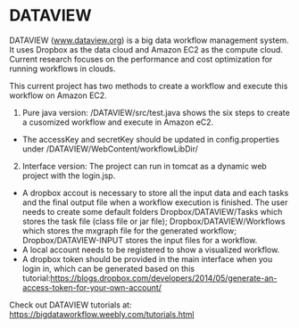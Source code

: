 # DATAVIEW
DATAVIEW (www.dataview.org) is a big data workflow management system. It uses Dropbox as the data cloud and Amazon EC2 as the compute cloud. Current research focuses on the performance and cost optimization for running workflows in clouds.



This current project has two methods to create a workflow and execute this workflow on Amazon EC2.
1. Pure java version: /DATAVIEW/src/test.java shows the six steps to create a cusomized workflow and execute in Amazon eC2.
* The accessKey and secretKey should be updated in config.properties under /DATAVIEW/WebContent/workflowLibDir/

2. Interface version: The project can run in tomcat as a dynamic web project with the login.jsp.

* A dropbox accout is necessary to store all the input data and each tasks and the final output file when a workflow execution is finished. The user needs to create some default folders 
Dropbox/DATAVIEW/Tasks which stores the task file (class file or jar file); Dropbox/DATAVIEW/Workflows which stores the mxgraph file for the generated workflow; Dropbox/DATAVIEW-INPUT stores the input files for a workflow. 
* A local account needs to be registered to show a visualized workflow.
* A dropbox token should be provided in the main interface when you login in, which can be generated based on this tutorial:https://blogs.dropbox.com/developers/2014/05/generate-an-access-token-for-your-own-account/


Check out DATAVIEW tutorials at: https://bigdataworkflow.weebly.com/tutorials.html